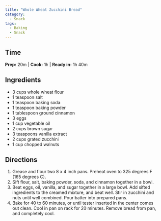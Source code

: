 ```yaml
---
title: "Whole Wheat Zucchini Bread"
category:
  - Snack
tags:
  - Baking
  - Snack
---
```


## Time
**Prep:** 20m | **Cook:** 1h | **Ready in:** 1h 40m

## Ingredients
* 3 cups whole wheat flour
* 1 teaspoon salt
* 1 teaspoon baking soda
* 1 teaspoon baking powder
* 1 tablespoon ground cinnamon
* 3 eggs
* 1 cup vegetable oil
* 2 cups brown sugar
* 3 teaspoons vanilla extract
* 2 cups grated zucchini
* 1 cup chopped walnuts

## Directions
1. Grease and flour two 8 x 4 inch pans. Preheat oven to 325 degrees F (165 degrees C).
2. Sift flour, salt, baking powder, soda, and cinnamon together in a bowl.
3. Beat eggs, oil, vanilla, and sugar together in a large bowl. Add sifted ingredients to the creamed mixture, and beat well. Stir in zucchini and nuts until well combined. Pour batter into prepared pans.
4. Bake for 40 to 60 minutes, or until tester inserted in the center comes out clean. Cool in pan on rack for 20 minutes. Remove bread from pan, and completely cool.

